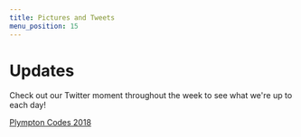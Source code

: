 ```yaml
---
title: Pictures and Tweets
menu_position: 15
---
```


# Updates

Check out our Twitter moment throughout the week to see what we're up to each day!

<a class="twitter-moment" data-dnt="true" href="https://twitter.com/i/moments/1071812149406769153?ref_src=twsrc%5Etfw">Plympton Codes 2018</a> <script async src="https://platform.twitter.com/widgets.js" charset="utf-8"></script>